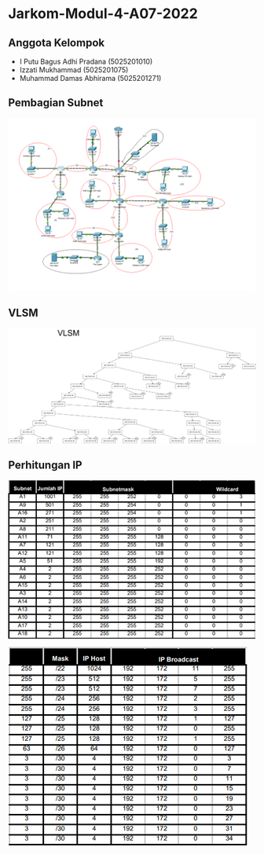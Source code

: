 # Jarkom-Modul-4-A07-2022

## Anggota Kelompok

- I Putu Bagus Adhi Pradana (5025201010)
- Izzati Mukhammad (5025201075)
- Muhammad Damas Abhirama (5025201271)

## Pembagian Subnet

![topologi!](img/topo.png)

## VLSM

![VLSM!](img/Tree_VLSM.png)

## Perhitungan IP

![ip!](img/perhitunganIP1.png)

![ip!](img/perhitunganIP2.png)
